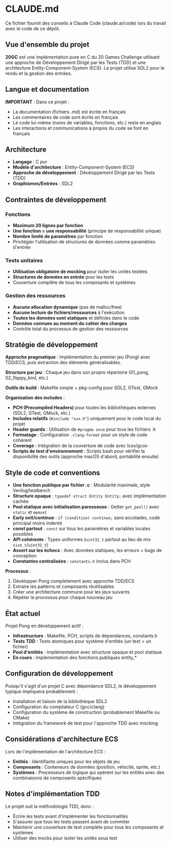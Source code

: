 # CLAUDE.md

Ce fichier fournit des conseils à Claude Code (claude.ai/code) lors du travail avec le code de ce dépôt.

## Vue d'ensemble du projet

**20GC** est une implémentation pure en C du 20 Games Challenge utilisant une approche de Développement Dirigé par les Tests (TDD) et une architecture Entity-Component-System (ECS). Le projet utilise SDL2 pour le rendu et la gestion des entrées.

## Langue et documentation

**IMPORTANT** : Dans ce projet :
- La documentation (fichiers .md) est écrite en français
- Les commentaires de code sont écrits en français
- Le code lui-même (noms de variables, fonctions, etc.) reste en anglais
- Les interactions et communications à propos du code se font en français

## Architecture

- **Langage** : C pur
- **Modèle d'architecture** : Entity-Component-System (ECS)
- **Approche de développement** : Développement Dirigé par les Tests (TDD)
- **Graphismes/Entrées** : SDL2

## Contraintes de développement

### Fonctions
- **Maximum 20 lignes par fonction**
- **Une fonction = une responsabilité** (principe de responsabilité unique)
- **Nombre limité de paramètres** par fonction
- Privilégier l'utilisation de structures de données comme paramètres d'entrée

### Tests unitaires
- **Utilisation obligatoire de mocking** pour isoler les unités testées
- **Structures de données en entrée** pour les tests
- Couverture complète de tous les composants et systèmes

### Gestion des ressources
- **Aucune allocation dynamique** (pas de malloc/free)
- **Aucune lecture de fichiers/ressources** à l'exécution
- **Toutes les données sont statiques** et définies dans le code
- **Données connues au moment du cahier des charges**
- Contrôle total du processus de gestion des ressources

## Stratégie de développement

**Approche pragmatique** : Implémentation du premier jeu (Pong) avec TDD/ECS, puis extraction des éléments généralisables.

**Structure par jeu** : Chaque jeu dans son propre répertoire (01_pong, 02_flappy_bird, etc.)

**Outils de build** : Makefile simple + pkg-config pour SDL2, GTest, GMock

**Organisation des includes** : 
- **PCH (Precompiled Headers)** pour toutes les bibliothèques externes (SDL2, GTest, GMock, etc.)
- **Includes relatifs** (`#include "xxx.h"`) uniquement pour le code local du projet
- **Header guards** : Utilisation de `#pragma once` pour tous les fichiers .h
- **Formatage** : Configuration `.clang-format` pour un style de code cohérent
- **Coverage** : Intégration de la couverture de code avec lcov/gcov
- **Scripts de test d'environnement** : Scripts bash pour vérifier la disponibilité des outils (approche macOS d'abord, portabilité ensuite)

## Style de code et conventions

- **Une fonction publique par fichier .c** : Modularité maximale, style Verilog/testbench
- **Structure opaque** : `typedef struct Entity Entity;` avec implémentation cachée
- **Pool statique avec initialisation paresseuse** : Getter `get_pool()` avec `static` et `memset`
- **Early exit/continue** : `if (condition) continue;` sans accolades, code principal moins indenté
- **const partout** : `const` sur tous les paramètres et variables locales possibles
- **API cohérente** : Types uniformes (`uint32_t` partout au lieu de mix `size_t`/`uint32_t`)
- **Assert sur les échecs** : Avec données statiques, les erreurs = bugs de conception
- **Constantes centralisées** : `constants.h` inclus dans PCH

**Processus** :
1. Développer Pong completement avec approche TDD/ECS
2. Extraire les patterns et composants réutilisables
3. Créer une architecture commune pour les jeux suivants
4. Répéter le processus pour chaque nouveau jeu

## État actuel

Projet Pong en développement actif :
- **Infrastructure** : Makefile, PCH, scripts de dépendances, constants.h
- **Tests TDD** : Tests atomiques pour système d'entités (un test = un fichier)
- **Pool d'entités** : Implémentation avec structure opaque et pool statique
- **En cours** : Implémentation des fonctions publiques entity_*

## Configuration de développement

Puisqu'il s'agit d'un projet C avec dépendance SDL2, le développement typique impliquera probablement :
- Installation et liaison de la bibliothèque SDL2
- Configuration du compilateur C (gcc/clang)
- Configuration du système de construction (probablement Makefile ou CMake)
- Intégration du framework de test pour l'approche TDD avec mocking

## Considérations d'architecture ECS

Lors de l'implémentation de l'architecture ECS :
- **Entités** : Identifiants uniques pour les objets de jeu
- **Composants** : Conteneurs de données (position, vélocité, sprite, etc.)
- **Systèmes** : Processeurs de logique qui opèrent sur les entités avec des combinaisons de composants spécifiques

## Notes d'implémentation TDD

Le projet suit la méthodologie TDD, donc :
- Écrire les tests avant d'implémenter les fonctionnalités
- S'assurer que tous les tests passent avant de commiter
- Maintenir une couverture de test complète pour tous les composants et systèmes
- Utiliser des mocks pour isoler les unités sous test